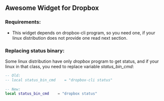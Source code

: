 ## Awesome Widget for Dropbox

### Requirements:
* This widget depends on dropbox-cli program, so you need one, if your linux distribution does not provide one read next section.
 
### Replacing status binary:
Some linux distribution have only *dropbox* program to get status, and if your linux in that class, you need to replace variable *status_bin_cmd*:
```lua
-- Old:
-- local status_bin_cmd    = "dropbox-cli status"
 
-- New:
local status_bin_cmd    = "dropbox status"
```
